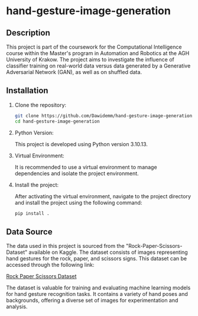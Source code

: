 # hand-gesture-image-generation

## Description
This project is part of the coursework for the Computational Intelligence course within the Master's program in Automation and Robotics at the AGH University of Krakow. The project aims to investigate the influence of classifier training on real-world data versus data generated by a Generative Adversarial Network (GAN), as well as on shuffled data.

## Installation

1. Clone the repository:

    ```bash
    git clone https://github.com/Dawidemm/hand-gesture-image-generation
    cd hand-gesture-image-generation
    ```

2. Python Version:

   This project is developed using Python version 3.10.13.

3. Virtual Environment:

   It is recommended to use a virtual environment to manage dependencies and isolate the project environment.

4. Install the project:

    After activating the virtual environment, navigate to the project directory and install the project using the following command:

    ```bash
    pip install .
    ```

## Data Source

The data used in this project is sourced from the "Rock-Paper-Scissors-Dataset" available on Kaggle. The dataset consists of images representing hand gestures for the rock, paper, and scissors signs. This dataset can be accessed through the following link:

[Rock Paper Scissors Dataset](https://www.kaggle.com/datasets/alexandredj/rock-paper-scissors-dataset)

The dataset is valuable for training and evaluating machine learning models for hand gesture recognition tasks. It contains a variety of hand poses and backgrounds, offering a diverse set of images for experimentation and analysis.